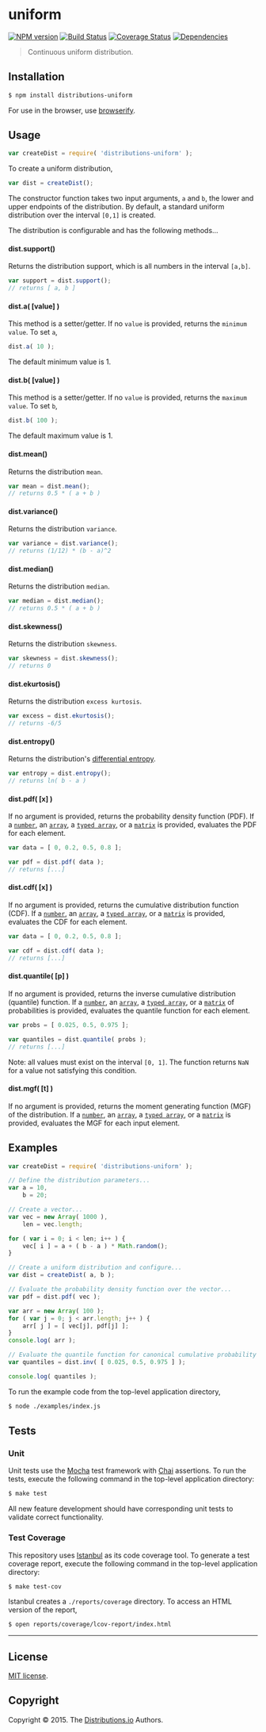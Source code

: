 uniform
===
[![NPM version][npm-image]][npm-url] [![Build Status][travis-image]][travis-url] [![Coverage Status][coveralls-image]][coveralls-url] [![Dependencies][dependencies-image]][dependencies-url]

> Continuous uniform distribution.


## Installation

``` bash
$ npm install distributions-uniform
```

For use in the browser, use [browserify](https://github.com/substack/node-browserify).


## Usage

``` javascript
var createDist = require( 'distributions-uniform' );
```

To create a uniform distribution,

``` javascript
var dist = createDist();
```

The constructor function takes two input arguments, `a` and `b`, the lower and upper endpoints of the distribution. By default, a standard uniform distribution over the interval `[0,1]` is created.

The distribution is configurable and has the following methods...


#### dist.support()

Returns the distribution support, which is all numbers in the interval `[a,b]`.

``` javascript
var support = dist.support();
// returns [ a, b ]
```


#### dist.a( [value] )

This method is a setter/getter. If no `value` is provided, returns the `minimum value`. To set `a`,

``` javascript
dist.a( 10 );
```

The default minimum value is 1.

#### dist.b( [value] )

This method is a setter/getter. If no `value` is provided, returns the `maximum value`. To set `b`,

``` javascript
dist.b( 100 );
```

The default maximum value is 1.

#### dist.mean()

Returns the distribution `mean`.

``` javascript
var mean = dist.mean();
// returns 0.5 * ( a + b )
```


#### dist.variance()

Returns the distribution `variance`.

``` javascript
var variance = dist.variance();
// returns (1/12) * (b - a)^2
```


#### dist.median()

Returns the distribution `median`.

``` javascript
var median = dist.median();
// returns 0.5 * ( a + b )
```

#### dist.skewness()

Returns the distribution `skewness`.

``` javascript
var skewness = dist.skewness();
// returns 0
```

#### dist.ekurtosis()

Returns the distribution `excess kurtosis`.

``` javascript
var excess = dist.ekurtosis();
// returns -6/5
```

#### dist.entropy()

Returns the distribution's [differential entropy](http://en.wikipedia.org/wiki/Differential_entropy).

``` javascript
var entropy = dist.entropy();
// returns ln( b - a )
```

#### dist.pdf( [x] )

If no argument is provided, returns the probability density function (PDF). If a [`number`](https://developer.mozilla.org/en-US/docs/Web/JavaScript/Reference/Global_Objects/Number), an [`array`](https://developer.mozilla.org/en-US/docs/Web/JavaScript/Reference/Global_Objects/Array), a [`typed array`](https://developer.mozilla.org/en-US/docs/Web/JavaScript/Typed_arrays), or a [`matrix`](https://github.com/dstructs/matrix) is provided, evaluates the PDF for each element.

``` javascript
var data = [ 0, 0.2, 0.5, 0.8 ];

var pdf = dist.pdf( data );
// returns [...]
```

#### dist.cdf( [x] )

If no argument is provided, returns the cumulative distribution function (CDF). If a [`number`](https://developer.mozilla.org/en-US/docs/Web/JavaScript/Reference/Global_Objects/Number), an [`array`](https://developer.mozilla.org/en-US/docs/Web/JavaScript/Reference/Global_Objects/Array), a [`typed array`](https://developer.mozilla.org/en-US/docs/Web/JavaScript/Typed_arrays), or a [`matrix`](https://github.com/dstructs/matrix) is provided, evaluates the CDF for each element.


``` javascript
var data = [ 0, 0.2, 0.5, 0.8 ];

var cdf = dist.cdf( data );
// returns [...]
```


#### dist.quantile( [p] )

If no argument is provided, returns the inverse cumulative distribution (quantile) function. If a [`number`](https://developer.mozilla.org/en-US/docs/Web/JavaScript/Reference/Global_Objects/Number), an [`array`](https://developer.mozilla.org/en-US/docs/Web/JavaScript/Reference/Global_Objects/Array), a [`typed array`](https://developer.mozilla.org/en-US/docs/Web/JavaScript/Typed_arrays), or a [`matrix`](https://github.com/dstructs/matrix) of probabilities is provided, evaluates the quantile function for each element.

``` javascript
var probs = [ 0.025, 0.5, 0.975 ];

var quantiles = dist.quantile( probs );
// returns [...]
```

Note: all values must exist on the interval `[0, 1]`. The function returns `NaN` for a value not satisfying this condition.

#### dist.mgf( [t] )

If no argument is provided, returns the moment generating function (MGF) of the distribution. If a [`number`](https://developer.mozilla.org/en-US/docs/Web/JavaScript/Reference/Global_Objects/Number), an [`array`](https://developer.mozilla.org/en-US/docs/Web/JavaScript/Reference/Global_Objects/Array), a [`typed array`](https://developer.mozilla.org/en-US/docs/Web/JavaScript/Typed_arrays), or a [`matrix`](https://github.com/dstructs/matrix) is provided, evaluates the MGF for each input element.


## Examples

``` javascript
var createDist = require( 'distributions-uniform' );

// Define the distribution parameters...
var a = 10,
	b = 20;

// Create a vector...
var vec = new Array( 1000 ),
	len = vec.length;

for ( var i = 0; i < len; i++ ) {
	vec[ i ] = a + ( b - a ) * Math.random();
}

// Create a uniform distribution and configure...
var dist = createDist( a, b );

// Evaluate the probability density function over the vector...
var pdf = dist.pdf( vec );

var arr = new Array( 100 );
for ( var j = 0; j < arr.length; j++ ) {
	arr[ j ] = [ vec[j], pdf[j] ];
}
console.log( arr );

// Evaluate the quantile function for canonical cumulative probability values...
var quantiles = dist.inv( [ 0.025, 0.5, 0.975 ] );

console.log( quantiles );

```

To run the example code from the top-level application directory,

``` bash
$ node ./examples/index.js
```


## Tests

### Unit

Unit tests use the [Mocha](http://mochajs.org) test framework with [Chai](http://chaijs.com) assertions. To run the tests, execute the following command in the top-level application directory:

``` bash
$ make test
```

All new feature development should have corresponding unit tests to validate correct functionality.


### Test Coverage

This repository uses [Istanbul](https://github.com/gotwarlost/istanbul) as its code coverage tool. To generate a test coverage report, execute the following command in the top-level application directory:

``` bash
$ make test-cov
```

Istanbul creates a `./reports/coverage` directory. To access an HTML version of the report,

``` bash
$ open reports/coverage/lcov-report/index.html
```


---
## License

[MIT license](http://opensource.org/licenses/MIT).


## Copyright

Copyright &copy; 2015. The [Distributions.io](https://github.com/distributions-io) Authors.

[npm-image]: http://img.shields.io/npm/v/distributions-uniform.svg
[npm-url]: https://npmjs.org/package/distributions-uniform

[travis-image]: http://img.shields.io/travis/distributions-io/uniform/master.svg
[travis-url]: https://travis-ci.org/distributions-io/uniform

[coveralls-image]: https://img.shields.io/coveralls/distributions-io/uniform/master.svg
[coveralls-url]: https://coveralls.io/r/distributions-io/uniform?branch=master

[dependencies-image]: http://img.shields.io/david/distributions-io/uniform.svg
[dependencies-url]: https://david-dm.org/distributions-io/uniform

[dev-dependencies-image]: http://img.shields.io/david/dev/distributions-io/uniform.svg
[dev-dependencies-url]: https://david-dm.org/dev/distributions-io/uniform

[github-issues-image]: http://img.shields.io/github/issues/distributions-io/uniform.svg
[github-issues-url]: https://github.com/distributions-io/uniform/issues

